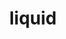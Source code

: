 ---
layout: shop
category: sculptures
title: liquid
image: /art.jpg
desc: Done by a local designer just around your corner hes authentic brush strocks give the best of the canvas.
paragraph: Lorem ipsum dolor sit amet, consectetur adipiscing elit. In porta imperdiet est sed rhoncus. Interdum et malesuada fames ac ante ipsum primis in faucibus. Proin pellentesque tortor porta risus ullamcorper auctor. Nam tincidunt, quam at interdum euismod, metus neque consequat ipsum, at luctus libero lorem vitae massa. Curabitur tempus lectus sem, eget pretium justo convallis ac.
location: Ottawa, ON
year: 2013-14
price: $29.99
---